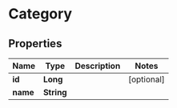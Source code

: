 

# Category


## Properties

Name | Type | Description | Notes
------------ | ------------- | ------------- | -------------
**id** | **Long** |  |  [optional]
**name** | **String** |  | 



